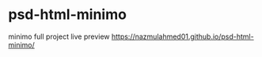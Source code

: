 # psd-html-minimo
minimo full project
live preview
https://nazmulahmed01.github.io/psd-html-minimo/
